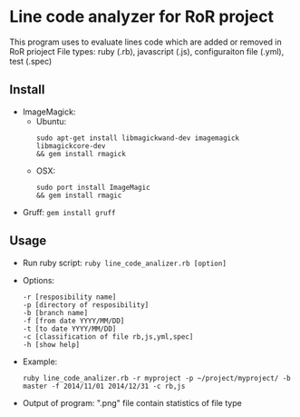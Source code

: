 Line code analyzer for RoR project
=========
This program uses to evaluate lines code which are added or removed in RoR prioject
File types: ruby (.rb), javascript (.js), configuraiton file (.yml), test (.spec)

Install
---
- ImageMagick:
  - Ubuntu:
    ```
    sudo apt-get install libmagickwand-dev imagemagick libmagickcore-dev
    && gem install rmagick
    ```
  - OSX:
    ```
    sudo port install ImageMagic
    && gem install rmagic
    ```
- Gruff:
  ```gem install gruff```

Usage
---
- Run ruby script:
  ```ruby line_code_analizer.rb [option]```

- Options:
  ```
  -r [resposibility name]
  -p [directory of resposibility]
  -b [branch name]
  -f [from date YYYY/MM/DD]
  -t [to date YYYY/MM/DD]
  -c [classification of file rb,js,yml,spec]
  -h [show help]
  ```
- Example:
  ```
  ruby line_code_analizer.rb -r myproject -p ~/project/myproject/ -b master -f 2014/11/01 2014/12/31 -c rb,js
  ```
- Output of program: ".png" file contain statistics of file type
